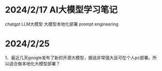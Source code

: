 # 2024/2/17 AI大模型学习笔记

chatgpt
LLM大模型
大模型本地化部署
prompt engineering

# 2024/2/25
1、最近几天google发布了新的开源大模型，据说非常强大且可在个人pc部署。所以适合做本地化大模型部署？